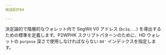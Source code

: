 ```yaml
---
用語BIP84

---
```

決定論的で階層的なウォレット内で SegWit V0 アドレス (`bc1q...`) を導出するための標準を定義します。P2WPHK スクリプトパターンのために、HD ウォレットの `purpose` 深さで使用しなければならない `84'` インデックスを指定します。